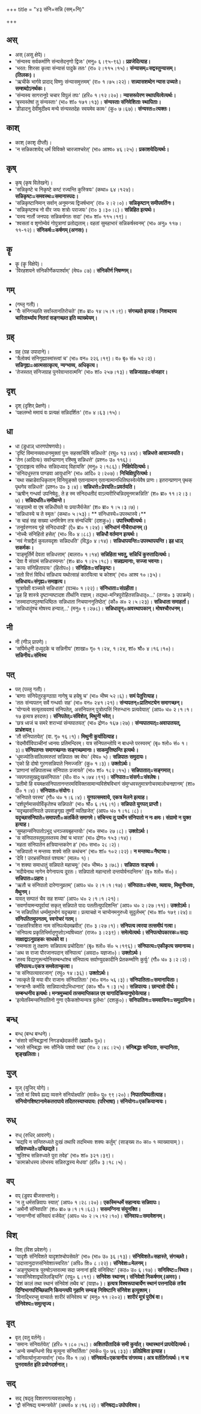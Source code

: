 +++
title = "४३ संनि=सन्नि (सम्+नि)"

+++

## अस्
- अस् (असु क्षेपे)।
- 'संन्यस्य सर्वकर्माणि संन्यसेदनृणो द्विजः' (मनु० ६।९५-९६)। **प्रव्रजेदित्याह।**
- 'भरत: शिरसा कृत्वा संन्यासं पादुके ततः' (रा० २।११५।१५)। **संन्यासम्=सद्वस्तुन्यासम्। (तिलकः)।**
- 'ऋचीके भार्गवे प्रादाद् विष्णुः संन्यासमुत्तमम्' (रा० १।७५।२२)। **सन्न्यासशब्देन न्यास उच्यते। सम्शब्दोऽनर्थकः।**
- 'संन्यस्य सागरानूपे चचार विपुलं तपः' (हरि० १।१२।२०)। **न्यासरूपेरण स्थापयित्वेत्यर्थः।**
- 'बृस्यस्तेषां तु संन्यस्ताः' (भा० शां० १७१।१३)। **संन्यस्ताः संनिवेशिताः स्थापिताः।**
- 'व्रीडादनु देवीमुदीक्ष्य मन्ये संन्यस्तदेहः स्वयमेव कामः' (कु० ७।६७)। **संन्यस्तः=त्यक्तः।**

## काश्
- काश् (काशृ दीप्तौ)।
- 'न सन्निकाशयेद् धर्मं विविक्ते चारजाश्चरेत्' (भा० आश्व० ४६।२५)। **प्रकाशयेदित्यर्थः।**

## कृष्
- कृष् (कृष विलेखने)।
- 'सन्निकृष्टे च निकृष्टे कष्टं रज्यन्ति कुस्त्रियः' (कथा० ६४।१२४)। **सन्निकृष्टः=समवस्थः=समानास्पदः।**
- 'सन्निकृष्टानिमान् सर्वान् अनुमन्त्र्य द्विजर्षभान्' (रा० २।२।०)। **सन्निकृष्टान् समीपवर्तिनः।**
- 'सन्निकृष्टश्च नो वीर जयः शत्रोः पराजयः' (रा० ३।३०।८)। **सन्निहित इत्यर्थः।**
- 'यस्य नार्तो जनपदः सन्निकर्षगतः सदा' (भा० शां० ११५।१९)।  
- 'श्वसतां व शृणोम्येवं गोपुत्राणां प्रतोद्यताम्। वहतां सुमहाभारं सन्निकर्षस्वनम्' (भा० अनु० ११७।११-१२)। **संनिकर्षः=कर्षणम् (अनसः)।**

## कॄ
- कॄ (कॄ विक्षेपे)।
- 'विरहशयने संनिकीर्णेकपार्श्वाम्' (मेघ० ८७)। **संनिकीर्ण निषण्णम्।**

## गम्
- (गम्लृ गतौ)।
- 'यैः संनिगच्छति सर्वांस्तानतिरोचते' (श० ब्रा० १४।५।१।९)। **संगच्छते इत्याह। निशब्दस्य चारितार्थ्याय नितरां सङ्गच्छत इति व्याख्येयम्।**

## ग्रह्
- ग्रह् (ग्रह उपादाने)।
- 'त्रैलोक्यं संनिगृह्यास्मांस्त्वां च' (भा० वन० २२६।१९)। व० बृ० सं० ५२।२)। **सन्निगृह्य=आत्मसात्कृत्य, न्यग्भाव्य, अधिकृत्य।**
- 'तेजस्तत् संनिजग्राह पुनरेवान्तरात्मनि' (भा० शां० २५७।१३)। **सन्निजग्राह=संजहार।**

## दृश्
- दृश् (दृशिर् प्रेक्षणे)।
- 'पक्षलम्भो ममायं वः प्रत्यक्षं सन्निदर्शितः' (रा० ४।६३।१५)।

## धा
- धा (डुधाञ् धारणपोषणयोः)।
- 'दृष्टिं विमानव्यवधानमुक्तां पुनः सहस्रार्चिषि सन्निधत्ते' (रघु० १३।४४)। **सन्निधत्ते आसञ्जयति।**
- 'तेन (आदित्यः) सर्वान्प्राणान् रश्मिषु सन्निधत्ते' (प्रश्न० उ० ११६)।
- 'दूरादाहृत्य समिधः सन्निदध्याद् विहायसि' (मनु० २।१८६)। **निक्षिपेदित्यर्थः।**
- 'संनिदधुस्तत्र पाण्डवा आयुधानि' (भा० आदि० २।२०७)। **निचिक्षिपुरित्यर्थः।**
- 'यथा सम्राडेवाधिकृतान् विनियुङ्क्ते एतान्ग्रामान् एतान्ग्रामानधितिष्ठस्वेत्येवैष प्राणः। इतरान्प्राणान् पृथक् पृथगेव सन्निधत्ते' (प्रश्न० उ० ३।४)। **सन्निधत्ते=प्रेरयति=प्रवर्तयति।**
- 'ऋषीन् गन्धर्वा उपनिषेदुः, ते ह स्म संनिदधतीदं वाऽत्यरीरिचन्निदमूनमक्रन्निति' (श० ब्रा० ११।२।३।७)। **सन्निदधति=समीक्षन्ते।**
- 'सङ्ग्रामो वा एष सन्निधीयते यः प्रयाजैर्यजेत' (श० ब्रा० १।५।३।७)।
- 'सन्निधास्ये च ते स्मृतः' (कथा० ५।५३)। ** संनिधास्ये=उपस्थास्ये।**
- 'स चाहं सह सख्या धनमित्रेण तत्र संन्यधिषि' (दशकु०)। **उपास्थिषीत्यर्थः।**
- 'तनूर्वरुणस्य गृहे संनिदधावहै' (ऐ० ब्रा० १।२४)। **संनिधानं नीचैराधानम्।)**
- 'नोच्चैः संनिहितो हसेत्' (भा० वि० ४।८८)। **सन्निधौ वर्तमान इत्यर्थः।**
- 'नवं नेत्राद्वैतं कुवलयदृशः सन्निदधति' (विद्ध० ४।१४)। **सन्निधापयन्ति=उपस्थापयन्ति। इह धाञ् सकर्मकः।**
- 'वाङ्मूर्तिर्मे देवता सन्निधत्ताम्' (बालरा० १।१४) **सन्निहिता भवतु, सन्निधिं कुरुतादित्यर्थः।**
- 'देवा वै संग्रामं सन्निधास्यन्तः' (श० ब्रा० १।२५।१८)। **सन्नह्यमानाः, सज्जा भवन्तः।**
- 'कायः संनिहितापायः' (हितोप०)। **संनिहितः=सन्निकृष्टः।**
- 'ततो वित्तं विविधं सन्निधाय यथोत्साहं कारयित्वा च कोशम्' (भा० आश्व १०।३५)। **सन्निधाय=संगृह्य=समाहृत्य।**
- 'पुत्रापेक्षी वञ्च्यते सन्निधाता' (पञ्च० १।२२)। **संनिधाता=संग्रहीता।**
- 'इह हि शास्त्रे दृष्टान्यष्टादश तीर्थानि राज्ञाम्। तद्यथा-मन्त्रिपुरोहितसन्निधातृ०…' (तन्त्रा० ३ उपक्रमे)।
- 'तस्मादाप्तपुरुषाधिष्ठितः सन्निधाता निचयाननुतिष्ठेत्' (कौ० अ० २।५।२३)। **सन्निधाता समाहर्ता।**
- 'सन्निधातॄंश्च मोषस्य हन्यात्…' (मनु० ९।२७८)। **सन्निधातॄन्=अवस्थापकान्। मोषश्चौरधनम्।**

## नी
- नी (णीञ् प्रापणे)।
- 'सर्पिर्मधुनी दध्युदके च सन्निनीय' (शाखा० गृ० १।२४, १।२४, शां० श्रौ० ४।१६।१०)। **सन्निनीय=संमिश्र्य**

## पत्
- पत् (पत्लृ गतौ)।
- 'बाणाः संनिपेतुरकुण्ठाग्रा नागेषु च हयेषु च' (भा० भीष्म ५२।६)। **समं पेतुरित्याह।**
- 'ततः संन्यपतन् सर्वे गन्धर्वाः सह' (भा० वन० २४१।२१)। **संन्यपतन्=प्रातिभट्येन समागच्छन्।**
- 'योग्यत्वे सत्यृताववश्यं संनिपतेत्, असंनिपतन् पुत्रोत्पत्तिं निरुन्धानः प्रत्यवेयात्' (आप० ध० २।१।१।१७ इत्यत्र हरदत्तः)। **संनिपतेत्=संविशेत्, मिथुनी भवेत्।**
- 'छत्र ध्वजं च समरे शराभ्यां संन्यपातयत्' (भा० द्रोण० १६७।२७)। **संन्यपातयत्=अवापातयत्, प्राभ्रंशयत्।**
- 'तौ संनिपातयेत्' (वा. गृ० १६।१)। **मिथुनी कुर्यादित्याह।**
- 'वेदमौर्वीविपञ्चीनां ध्वनयः प्रतिमन्दिरम्। यत्र संनिपतन्तोपि न बाधन्ते परस्परम्' (बृ० श्लो० सं० १।३)॥ **संनिपतन्तः समागच्छन्तः सङ्गच्छमानाः। साकमुत्तिष्ठन्ति इत्यर्थः।**
- 'धूमज्योतिःसलिलमरुतां सन्निपातः क्व मेघः' (मेघ० ५)। **सन्निपातः समुदायः।**
- 'एको हि दोषो गुरणसन्निपाते निमज्जति' (कु० १।३)। **उक्तोऽर्थः।**
- 'प्राणानां सन्निपाताच्च संनिपातः प्रजायते' (भा० शां० १८२।१५)। **सन्निपातात्=सङ्गमात्।**
- 'व्यपगतसुखदुःखसंनिपातः' (यो० वा० ५।७४।९१)। **संनिपातः=संसर्गः=संश्लेषः।**
- 'प्रतीमो हि वयमक्षसंनिपातानन्तरमविविक्तसामान्यविशेषविभागं संमुग्धवस्तुमात्रगोचरमालोचनज्ञानम्' (शा० दी० १।४)। **संनिपातः=संयोगः।**
- 'संनिपाते परस्य' (गौ० ध० १।६।४)। **युगपत्समवाये, एकत्र मेलने इत्याह।**
- 'दर्शपूर्णमासयोर्विकृतेश्च सन्निपाते' (भा० श्रौ० ६।१६।१)। **सन्निपाते युगपत् प्राप्तौ।**
- 'यदृच्छासंनिपाते उपसङ्गृह्य तूष्णीं व्यतिव्रजेत्' (आप० ध० १।१८।८)। **यदृच्छासंनिपाते=समापत्तौ=अतर्किते समागमे। संचिन्त्य तु पार्थेन संनिपातो न नः क्षमः। संग्रामो न युक्त इत्याह।**
- 'सुमहान्संनिपातोऽभूद् धनञ्जयबृहन्तयोः' (भा० सभा० २७।८)। **उक्तोऽर्थः।**
- 'स संनिपातस्तुमुलस्तस्य तेषां च भारत' (भा० द्रोण० १५३।१४)।
- 'महता संनिपातेन क्षत्रियान्तकरेग ह' (भा० सभा० २८।२)।
- 'सन्निपातो न मन्तव्यः शक्ये सति कथंचन' (भा० शां० १०२।२२)। **न मन्तव्यः=नैष्टव्यः।**
- 'देवि ! उरभ्रसंनिपातं पश्यामः' (माल० १)।
- 'न शक्या समाधातुं सन्निपाते महाचमूः' (भा० भीष्म० ३।७८)। **सन्निपातः सङ्घर्षः।**
- 'मदीयेनाथ नागेन वेगेनापत्य दूरतः। सन्निपातो महान्दत्तो दन्तयोर्वनदन्तिनः' (वृ० श्लो० सं०)। **सन्निपातः=प्रहारः।**
- 'ऋतौ च संनिपातो दारेणानुव्रतम्' (आप० ध० २।१।१।१७)। **संनिपातः=संभवः, व्यवायः, मिथुनीभावः, मैथुनम्।**
- यावत् सम्पातं चैव सह शय्या' (आप० ध० २।१।१।२१)।
- 'सवर्णायामन्यपूर्वायां सकृत् सन्निपाते पादः पततीत्युपदिशन्ति' (आप० ध० २।२७।११)। **उक्तोऽर्थः।**
- 'न सन्निपतितं धर्म्यमुपभोगं यदृच्छया। प्रत्याचक्षे न चाप्येनमनुरुध्ये सुदुर्लभम्' (भा० शां० १७९।२४)॥ **संनिपतितमुपनतम्, स्वगोचरं गतम्।**
- 'राक्षसस्त्रिशिरा नाम संनिपत्येदमब्रवीत्' (रा० ३।२७।१)। **संनिपत्य त्वरया तत्समीपं गत्वा।**
- 'संनिपत्य प्रकृतिभिर्मातृगुप्तोऽभ्यषिच्यत' (राज० ३।२३९)। **समेत्येत्यर्थः। संनिपत्योपकारकः=सद्यः साक्षाद्वाऽनुग्राहकः साधको वा।**
- 'रुमण्वता तु तक्षाणः सन्निपात्य प्रचोदिताः' (बृ० श्लो० सं० ५।१९६)। **संनिपात्य=एकीकृत्य समानाय्य।**
- 'अथ स राजा पौरजानपदान् संनिपात्य' (अवदा० यज्ञजा०)। **उक्तोऽर्थः।**
- 'तस्य विद्यागुरून्योनिसम्बन्धांश्च संनिपात्य सर्वाण्युदकादीनि प्रेतकर्म्माणि कुर्युः' (गौ० ध० ३।२।२)। **संनिपात्य=एकत्र समवेतान्कृत्वा।**
- 'स संनिपात्यावरजान्' (रघु० १४।३६)। **उक्तोऽर्थः।**
- 'त्वत्कृते हि मया वीर राजानः संनिपातिताः' (भा० वन० ५६।३)। **संनिपातिताः=समानायिताः।**
- 'मन्त्रान्तैः कर्मादिः सान्निपात्योऽभिधानात्' (का० श्रौ० १।३।५)। **सन्निपात्यः। छान्दसो दीर्घः। सम्बन्धनीय इत्यर्थः। मन्त्रमुच्चार्य तत्समाप्तिकाल एव यागादिक्रियानुष्ठेयेत्याह।**
- 'इत्येतस्मिन्सनिपातिनो गुणा एकैकशोप्यन्यत्र दुर्लभाः' (दशकु०)। **सनिपातिनः=समवायिनः=समुदायिनः।**

## बन्ध्
- बन्ध् (बन्ध बन्धने)।
- 'संसारे संनिबद्धानां निगडच्छेदकर्तरी (ब्रह्मवै० पु०)।
- 'भरते संनिबद्धाः स्मः सौनिके पशवो यथा' (रा० २।४८।२५)। **संनिबद्धाः सन्दिताः, सन्दानिताः, शृङ्खलिताः।**

## युज्
- युज् (युजिर् योगे)।
- 'ततो मां विषये ह्यद्य व्यसने संनियोक्ष्यति' (मार्क० पु० ९९।२०)। **निपातयिष्यतीत्याह। संनियोगशिष्टानामेकतरापाये तदितरस्याप्यपाय: (परिभाषा)। संनियोगः=एकक्रियान्वयः।**

## रुध्
- रुध् (रुधिर् आवरणे)।
- 'यद्यपि न सन्तिरुध्यते दुःखं तथापि तदभिभवः शक्यः कर्तुम्' (साङ्ख्य त० का० १ व्याख्यायाम् )। **सन्निरुध्यते=उच्छिद्यते।**
- 'श्रुतिश्च सन्निरुध्यते पुरा तवेह' (भा० शां० ३२१।३९)।
- 'कामक्रोधस्य लोभस्य सन्निरुद्धस्य मेधया' (हरि० ३।१८।५)।

## वप्
- वप् (डुवप बीजसन्ताने)।
- 'न तु धर्मसन्निवापः स्यात्' (आप० १।२८।२०)। **एकस्मिन्धर्मे सहान्वयः सन्निवापः।**
- 'अथैनौ संनिवपति' (श० ब्रा० ७।१।१।६८)। **ससमग्निना संयुनक्ति।**
- 'नानाग्नीनां संनिवापं वर्जयेत्' (आप० ध० २।५।१२।१०)। **संनिवापः=समावेशनम्।**

## विश्
- विश् (विश प्रवेशने)।
- 'यादृशैः संनिविशते यादृशांश्चोपसेवते' (भा० (भा० उ० ३६।१३)। **संनिविशते=सहास्ते, संगच्छते।**
- 'उदात्तानुदात्तसंनिवेशात्स्वरितः' (अपि० शि० ८।२२)। **संनिवेशः=मेलनम्।**
- 'अङ्गुष्ठमात्रः पुरुषोऽन्तरात्मा सदा जनानां हृदि संनिविष्टः' (कठ० उ० ६।१७)। **सनिविष्टः=स्थितः।**
- 'स्वसंनिवेशाद्व्यतिलङ्घिनि' (रघु० ६।१९)। **सनिवेशः स्थानम्। संनिवेशो निकर्षणम् (अमरः)।**
- 'देशं कालं तथा स्थानं संनिवेशं तथैव च' (याज्ञ० )। **इत्यत्र विश्वरूपाचार्येण स्थानं पत्तनादिकं तत्रैव दिग्विभागपरिच्छिन्नानि कियन्त्यपि गृहाणि सम्यङ् निविष्टानि संनिवेश इत्युक्तम्।**
- 'विनाद्भिरप्सु वाप्यार्तः शारीरं संनिवेश्य च' (मनु० ११।२०२)। **शारीरं मूत्रं पुरीषं वा। संनिवेश्य=समुत्सृज्य।**

## वृत्
- वृत् (वतु वर्तने)।
- 'समानः संनिवर्तयेत्' (हरि० १।८०।५८)। **अशितपीतादिकं समी कुर्यात्। यथास्थानं प्रापयेदित्यर्थः।**
- 'अन्ये सम्बन्धिनो विप्र मृत्युना संनिवर्तिताः' (मार्क० पु० ७६।३३)। **प्रतिप्रेषिता इत्याह।**
- 'संनिवर्त्यानुजान्सर्वान्' (भा० वि० १।७)। **संनिवर्त्य=एकत्रानीय संगमय्य। अत्र वर्ततिर्गत्यर्थः। न च पुनरावर्तत इति प्रयोगदर्शनात्।**

## सद्
- सद् (षद्लृ विशरणगत्यवसादनेषु)।
- 'द्वौ संनिषद्य यन्मन्त्रयेते' (अथर्व० ४।१६।२)। **संनिषद्य=उपोपविश्य।**

